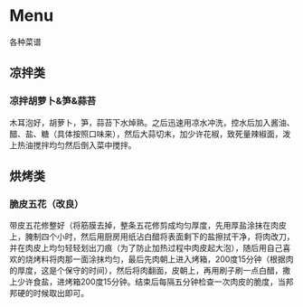 # Menu
各种菜谱


## 凉拌类

### 凉拌胡萝卜&笋&蒜苔

木耳泡好，胡萝卜，笋，蒜苔下水焯熟。之后迅速用凉水冲洗，控水后加入酱油、醋、盐、糖（具体按照口味来），然后大蒜切末，加少许花椒，致死量辣椒面，泼上热油搅拌均匀然后倒入菜中搅拌。

## 烘烤类

### 脆皮五花（改良）

带皮五花修整好（将筋膜去掉，整条五花修剪成均匀厚度，先用厚盐涂抹在肉皮上，腌制四个小时，然后用厨房用纸沾白醋将表面剩下的盐擦拭干净，将肉改刀，并在肉皮上均匀轻轻划出刀痕（为了防止加热过程中肉皮起大泡），随后用自己喜欢的烧烤料将肉那一面涂抹均匀，最后先肉朝上进入烤箱，200度15分钟（根据肉的厚度，这是个保守的时间），然后将肉翻面，皮朝上，再用刷子刷一点白醋，撒上少许食盐，进烤箱200度15分钟。结束后每隔五分钟检查一次肉皮的脆度，当邦邦硬的时候取出即可。
